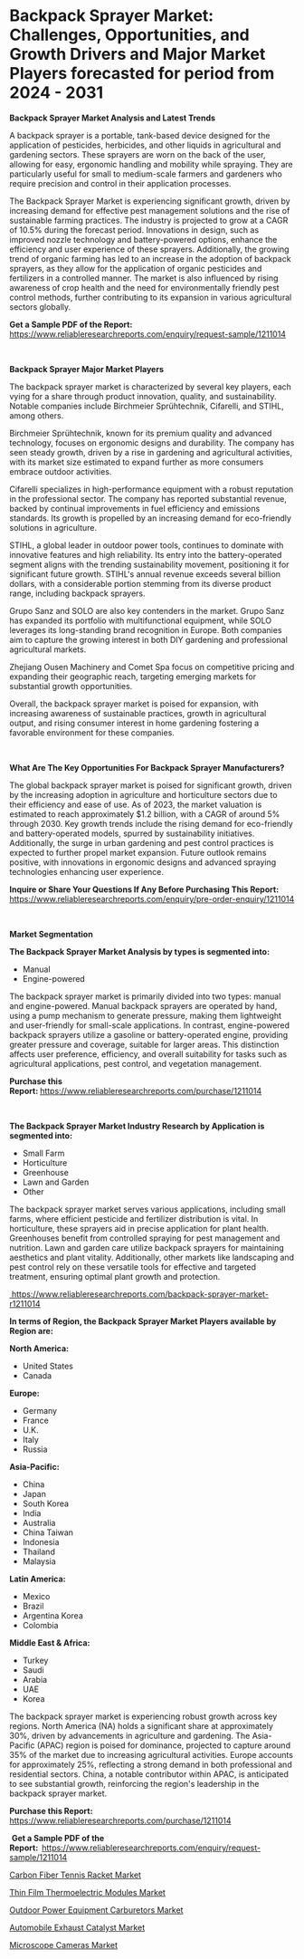 <p><h1>Backpack Sprayer Market: Challenges, Opportunities, and Growth Drivers and Major Market Players forecasted for period from 2024 - 2031</h1></p><p><strong>Backpack Sprayer Market Analysis and Latest Trends</strong></p>
<p><p>A backpack sprayer is a portable, tank-based device designed for the application of pesticides, herbicides, and other liquids in agricultural and gardening sectors. These sprayers are worn on the back of the user, allowing for easy, ergonomic handling and mobility while spraying. They are particularly useful for small to medium-scale farmers and gardeners who require precision and control in their application processes.</p><p>The Backpack Sprayer Market is experiencing significant growth, driven by increasing demand for effective pest management solutions and the rise of sustainable farming practices. The industry is projected to grow at a CAGR of 10.5% during the forecast period. Innovations in design, such as improved nozzle technology and battery-powered options, enhance the efficiency and user experience of these sprayers. Additionally, the growing trend of organic farming has led to an increase in the adoption of backpack sprayers, as they allow for the application of organic pesticides and fertilizers in a controlled manner. The market is also influenced by rising awareness of crop health and the need for environmentally friendly pest control methods, further contributing to its expansion in various agricultural sectors globally.</p></p>
<p><strong>Get a Sample PDF of the Report:&nbsp;</strong> <a href="https://www.reliableresearchreports.com/enquiry/request-sample/1211014?utm_campaign=38&utm_medium=2&utm_source=Github&utm_content=ia&utm_term=05102024&utm_id=backpack-sprayer">https://www.reliableresearchreports.com/enquiry/request-sample/1211014</a></p>
<p>&nbsp;</p>
<p><strong>Backpack Sprayer Major Market Players</strong></p>
<p><p>The backpack sprayer market is characterized by several key players, each vying for a share through product innovation, quality, and sustainability. Notable companies include Birchmeier Sprühtechnik, Cifarelli, and STIHL, among others.</p><p>Birchmeier Sprühtechnik, known for its premium quality and advanced technology, focuses on ergonomic designs and durability. The company has seen steady growth, driven by a rise in gardening and agricultural activities, with its market size estimated to expand further as more consumers embrace outdoor activities.</p><p>Cifarelli specializes in high-performance equipment with a robust reputation in the professional sector. The company has reported substantial revenue, backed by continual improvements in fuel efficiency and emissions standards. Its growth is propelled by an increasing demand for eco-friendly solutions in agriculture.</p><p>STIHL, a global leader in outdoor power tools, continues to dominate with innovative features and high reliability. Its entry into the battery-operated segment aligns with the trending sustainability movement, positioning it for significant future growth. STIHL's annual revenue exceeds several billion dollars, with a considerable portion stemming from its diverse product range, including backpack sprayers.</p><p>Grupo Sanz and SOLO are also key contenders in the market. Grupo Sanz has expanded its portfolio with multifunctional equipment, while SOLO leverages its long-standing brand recognition in Europe. Both companies aim to capture the growing interest in both DIY gardening and professional agricultural markets.</p><p>Zhejiang Ousen Machinery and Comet Spa focus on competitive pricing and expanding their geographic reach, targeting emerging markets for substantial growth opportunities.</p><p>Overall, the backpack sprayer market is poised for expansion, with increasing awareness of sustainable practices, growth in agricultural output, and rising consumer interest in home gardening fostering a favorable environment for these companies.</p></p>
<p>&nbsp;</p>
<p><strong>What Are The Key Opportunities For Backpack Sprayer Manufacturers?</strong></p>
<p><p>The global backpack sprayer market is poised for significant growth, driven by the increasing adoption in agriculture and horticulture sectors due to their efficiency and ease of use. As of 2023, the market valuation is estimated to reach approximately $1.2 billion, with a CAGR of around 5% through 2030. Key growth trends include the rising demand for eco-friendly and battery-operated models, spurred by sustainability initiatives. Additionally, the surge in urban gardening and pest control practices is expected to further propel market expansion. Future outlook remains positive, with innovations in ergonomic designs and advanced spraying technologies enhancing user experience.</p></p>
<p><strong>Inquire or Share Your Questions If Any Before Purchasing This Report:</strong> <a href="https://www.reliableresearchreports.com/enquiry/pre-order-enquiry/1211014?utm_campaign=38&utm_medium=2&utm_source=Github&utm_content=ia&utm_term=05102024&utm_id=backpack-sprayer">https://www.reliableresearchreports.com/enquiry/pre-order-enquiry/1211014</a></p>
<p>&nbsp;</p>
<p><strong>Market Segmentation</strong></p>
<p><strong>The Backpack Sprayer Market Analysis by types is segmented into:</strong></p>
<p><ul><li>Manual</li><li>Engine-powered</li></ul></p>
<p><p>The backpack sprayer market is primarily divided into two types: manual and engine-powered. Manual backpack sprayers are operated by hand, using a pump mechanism to generate pressure, making them lightweight and user-friendly for small-scale applications. In contrast, engine-powered backpack sprayers utilize a gasoline or battery-operated engine, providing greater pressure and coverage, suitable for larger areas. This distinction affects user preference, efficiency, and overall suitability for tasks such as agricultural applications, pest control, and vegetation management.</p></p>
<p><strong>Purchase this Report:&nbsp;</strong><a href="https://www.reliableresearchreports.com/purchase/1211014?utm_campaign=38&utm_medium=2&utm_source=Github&utm_content=ia&utm_term=05102024&utm_id=backpack-sprayer">https://www.reliableresearchreports.com/purchase/1211014</a></p>
<p>&nbsp;</p>
<p><strong>The Backpack Sprayer Market Industry Research by Application is segmented into:</strong></p>
<p><ul><li>Small Farm</li><li>Horticulture</li><li>Greenhouse</li><li>Lawn and Garden</li><li>Other</li></ul></p>
<p><p>The backpack sprayer market serves various applications, including small farms, where efficient pesticide and fertilizer distribution is vital. In horticulture, these sprayers aid in precise application for plant health. Greenhouses benefit from controlled spraying for pest management and nutrition. Lawn and garden care utilize backpack sprayers for maintaining aesthetics and plant vitality. Additionally, other markets like landscaping and pest control rely on these versatile tools for effective and targeted treatment, ensuring optimal plant growth and protection.</p></p>
<p><a href="https://www.reliableresearchreports.com/backpack-sprayer-market-r1211014?utm_campaign=38&utm_medium=2&utm_source=Github&utm_content=ia&utm_term=05102024&utm_id=backpack-sprayer">&nbsp;https://www.reliableresearchreports.com/backpack-sprayer-market-r1211014</a></p>
<p><strong>In terms of Region, the Backpack Sprayer Market Players available by Region are:</strong></p>
<p>
    <p> <strong> North America: </strong>
        <ul>
            <li>United States</li>
            <li>Canada</li>
        </ul>
        </p> 
    <p> <strong> Europe: </strong>
        <ul>
            <li>Germany</li>
            <li>France</li>
            <li>U.K.</li>
            <li>Italy</li>
            <li>Russia</li>
        </ul>
        </p> 
    <p> <strong> Asia-Pacific: </strong>
        <ul>
            <li>China</li>
            <li>Japan</li>
            <li>South Korea</li>
            <li>India</li>
            <li>Australia</li>
            <li>China Taiwan</li>
            <li>Indonesia</li>
            <li>Thailand</li>
            <li>Malaysia</li>
        </ul>
        </p> 
    <p> <strong> Latin America: </strong>
        <ul>
            <li>Mexico</li>
            <li>Brazil</li>
            <li>Argentina Korea</li>
            <li>Colombia</li>
        </ul>
        </p> 
    <p> <strong> Middle East & Africa: </strong>
        <ul>
            <li>Turkey</li>
            <li>Saudi</li>
            <li>Arabia</li>
            <li>UAE</li>
            <li>Korea</li>
        </ul>
    </p>
    </p>
<p><p>The backpack sprayer market is experiencing robust growth across key regions. North America (NA) holds a significant share at approximately 30%, driven by advancements in agriculture and gardening. The Asia-Pacific (APAC) region is poised for dominance, projected to capture around 35% of the market due to increasing agricultural activities. Europe accounts for approximately 25%, reflecting a strong demand in both professional and residential sectors. China, a notable contributor within APAC, is anticipated to see substantial growth, reinforcing the region's leadership in the backpack sprayer market.</p></p>
<p><strong>Purchase this Report: </strong><a href="https://www.reliableresearchreports.com/purchase/1211014?utm_campaign=38&utm_medium=2&utm_source=Github&utm_content=ia&utm_term=05102024&utm_id=backpack-sprayer">https://www.reliableresearchreports.com/purchase/1211014</a></p>
<p>&nbsp;<strong>Get a Sample PDF of the Report:&nbsp;&nbsp;</strong><a href="https://www.reliableresearchreports.com/enquiry/request-sample/1211014?utm_campaign=38&utm_medium=2&utm_source=Github&utm_content=ia&utm_term=05102024&utm_id=backpack-sprayer">https://www.reliableresearchreports.com/enquiry/request-sample/1211014</a></p>
<p><strong></strong></p>
<p><p><a href="https://www.linkedin.com/pulse/carbon-fiber-tennis-racket-market-report-product-type-professional-8s3dc?utm_campaign=38&utm_medium=2&utm_source=Github&utm_content=ia&utm_term=05102024&utm_id=backpack-sprayer">Carbon Fiber Tennis Racket Market</a></p><p><a href="https://issuu.com/reportprime-2/docs/thin-film-thermoelectric-modules-ma_648adb8f4698dc?utm_campaign=38&utm_medium=2&utm_source=Github&utm_content=ia&utm_term=05102024&utm_id=backpack-sprayer">Thin Film Thermoelectric Modules Market</a></p><p><a href="https://github.com/JamesCox407/Market-Research-Report-List-1/blob/main/outdoor-power-equipment-carburetors-market.md?utm_campaign=38&utm_medium=2&utm_source=Github&utm_content=ia&utm_term=05102024&utm_id=backpack-sprayer">Outdoor Power Equipment Carburetors Market</a></p><p><a href="https://github.com/RoseBoyd475/Market-Research-Report-List-1/blob/main/automobile-exhaust-catalyst-market.md?utm_campaign=38&utm_medium=2&utm_source=Github&utm_content=ia&utm_term=05102024&utm_id=backpack-sprayer">Automobile Exhaust Catalyst Market</a></p><p><a href="https://www.linkedin.com/pulse/microscope-cameras-market-overview-global-trends-future-w7vqc?utm_campaign=38&utm_medium=2&utm_source=Github&utm_content=ia&utm_term=05102024&utm_id=backpack-sprayer">Microscope Cameras Market</a></p></p>